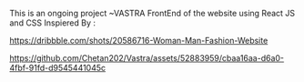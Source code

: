 This is an ongoing project ~VASTRA 
FrontEnd of the website using React JS and CSS
Inspiered By :

https://dribbble.com/shots/20586716-Woman-Man-Fashion-Website




https://github.com/Chetan202/Vastra/assets/52883959/cbaa16aa-d6a0-4fbf-91fd-d9545441045c

